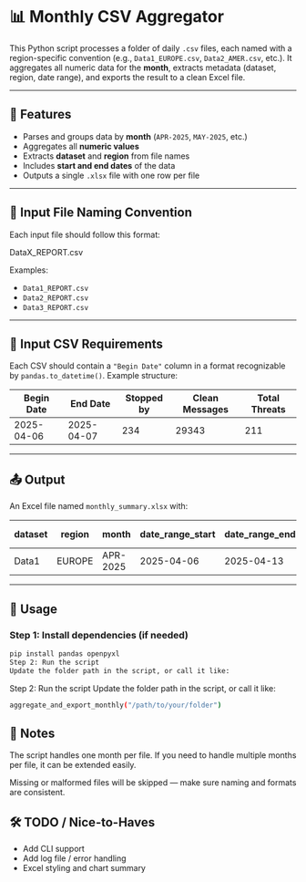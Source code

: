 # 📊 Monthly CSV Aggregator

This Python script processes a folder of daily `.csv` files, each named with a region-specific convention (e.g., `Data1_EUROPE.csv`, `Data2_AMER.csv`, etc.). It aggregates all numeric data for the **month**, extracts metadata (dataset, region, date range), and exports the result to a clean Excel file.

---

## 🔧 Features

- Parses and groups data by **month** (`APR-2025`, `MAY-2025`, etc.)
- Aggregates all **numeric values**
- Extracts **dataset** and **region** from file names
- Includes **start and end dates** of the data
- Outputs a single `.xlsx` file with one row per file

---

## 📁 Input File Naming Convention

Each input file should follow this format:

DataX_REPORT.csv

Examples:
- `Data1_REPORT.csv`
- `Data2_REPORT.csv`
- `Data3_REPORT.csv`

---

## 📄 Input CSV Requirements

Each CSV should contain a `"Begin Date"` column in a format recognizable by `pandas.to_datetime()`. Example structure:

| Begin Date | End Date | Stopped by | Clean Messages | Total Threats |
|------------|----------|-------------|----------------|----------------|
| 2025-04-06 | 2025-04-07 | 234         | 29343          | 211            |

---

## 📤 Output

An Excel file named `monthly_summary.xlsx` with:

| dataset | region | month    | date_range_start | date_range_end | ...numeric sums... |
|---------|--------|----------|------------------|----------------|---------------------|
| Data1   | EUROPE | APR-2025 | 2025-04-06       | 2025-04-13     | ...                 |

---

## 🚀 Usage

### Step 1: Install dependencies (if needed)
```bash
pip install pandas openpyxl
Step 2: Run the script
Update the folder path in the script, or call it like:
```
Step 2: Run the script
Update the folder path in the script, or call it like:
```zsh
aggregate_and_export_monthly("/path/to/your/folder")
```

## 🧠 Notes
The script handles one month per file. If you need to handle multiple months per file, it can be extended easily.

Missing or malformed files will be skipped — make sure naming and formats are consistent.

## 🛠️ TODO / Nice-to-Haves
- Add CLI support
- Add log file / error handling
- Excel styling and chart summary
